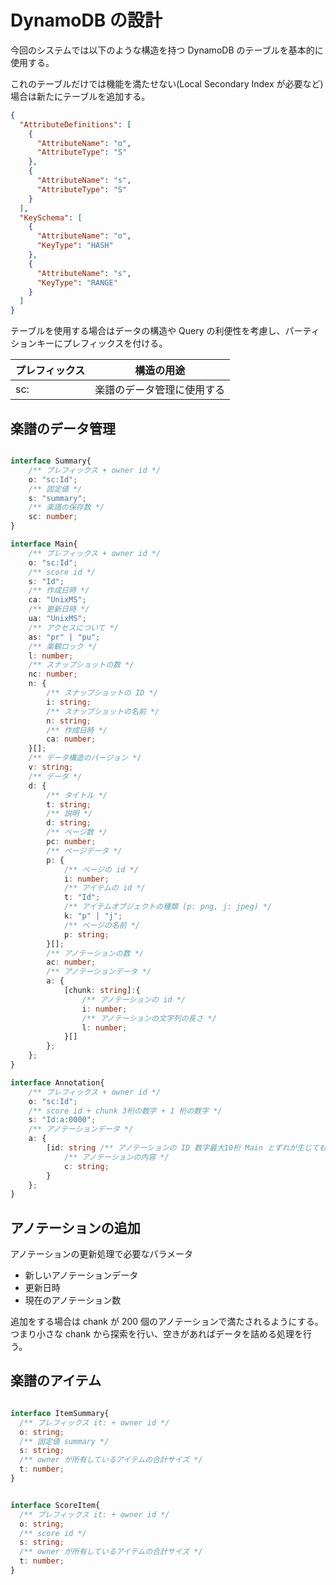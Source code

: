 # DynamoDB の設計

今回のシステムでは以下のような構造を持つ DynamoDB のテーブルを基本的に使用する。

これのテーブルだけでは機能を満たせない(Local Secondary Index が必要など)場合は新たにテーブルを追加する。

```json
{
  "AttributeDefinitions": [
    {
      "AttributeName": "o",
      "AttributeType": "S"
    },
    {
      "AttributeName": "s",
      "AttributeType": "S"
    }
  ],
  "KeySchema": [
    {
      "AttributeName": "o",
      "KeyType": "HASH"
    },
    {
      "AttributeName": "s",
      "KeyType": "RANGE"
    }
  ]
}
```

テーブルを使用する場合はデータの構造や Query の利便性を考慮し、パーティションキーにプレフィックスを付ける。

| プレフィックス | 構造の用途                 |
| -------------- | -------------------------- |
| sc:            | 楽譜のデータ管理に使用する |


## 楽譜のデータ管理

```typescript

interface Summary{
    /** プレフィックス + owner id */
    o: "sc:Id";
    /** 固定値 */
    s: "summary";    
    /** 楽譜の保存数 */
    sc: number;
}

interface Main{
    /** プレフィックス + owner id */
    o: "sc:Id";
    /** score id */
    s: "Id";
    /** 作成日時 */
    ca: "UnixMS";
    /** 更新日時 */
    ua: "UnixMS";
    /** アクセスについて */
    as: "pr" | "pu";
    /** 楽観ロック */
    l: number;
    /** スナップショットの数 */
    nc: number;
    n: {
        /** スナップショットの ID */
        i: string;
        /** スナップショットの名前 */
        n: string;
        /** 作成日時 */
        ca: number;
    }[];
    /** データ構造のバージョン */
    v: string;
    /** データ */
    d: {
        /** タイトル */
        t: string;
        /** 説明 */
        d: string;
        /** ページ数 */
        pc: number;
        /** ページデータ */
        p: {
            /** ページの id */
            i: number;
            /** アイテムの id */
            t: "Id";
            /** アイテムオブジェクトの種類 (p: png, j: jpeg) */
            k: "p" | "j";
            /** ページの名前 */
            p: string;
        }[];
        /** アノテーションの数 */
        ac: number;
        /** アノテーションデータ */
        a: {
            [chunk: string]:{
                /** アノテーションの id */
                i: number;
                /** アノテーションの文字列の長さ */
                l: number;
            }[]
        };
    };
}

interface Annotation{
    /** プレフィックス + owner id */
    o: "sc:Id";
    /** score id + chunk 3桁の数字 + 1 桁の数字 */
    s: "Id:a:0000";
    /** アノテーションデータ */
    a: {
        [id: string /** アノテーションの ID 数字最大10桁 Main とずれが生じてもアノテーションを特定できるようにIDを指定する */]:{
            /** アノテーションの内容 */
            c: string;
        }
    };
}

```


## アノテーションの追加

アノテーションの更新処理で必要なパラメータ

- 新しいアノテーションデータ
- 更新日時
- 現在のアノテーション数


追加をする場合は chank が 200 個のアノテーションで満たされるようにする。
つまり小さな chank から探索を行い、空きがあればデータを詰める処理を行う。

## 楽譜のアイテム

```typescript

interface ItemSummary{
  /** プレフィックス it: + owner id */
  o: string;
  /** 固定値 summary */
  s: string;
  /** owner が所有しているアイテムの合計サイズ */
  t: number;
}


interface ScoreItem{
  /** プレフィックス it: + owner id */
  o: string;
  /** score id */
  s: string;
  /** owner が所有しているアイテムの合計サイズ */
  t: number;
}


```